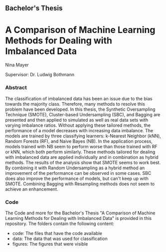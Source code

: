 ## Bachelor's Thesis
# A Comparison of Machine Learning Methods for Dealing with Imbalanced Data
Nina Mayer

Supervisor: Dr. Ludwig Bothmann


### Abstract
The classification of imbalanced data has been an issue due to the bias towards the majority class. 
Therefore, many methods to resolve this problem have been developed. In this thesis, the Synthetic Oversampling Technique (SMOTE), 
Cluster-based Undersampling (SBC), and Bagging are presented and then applied to simulated as well as real data sets with varying imbalance ratios. 
Without applying these tailored methods, the performance of a model decreases with increasing data imbalance. The models are trained by three classifying learners: 
k-Nearest Neighbor (kNN), Random Forests (RF), and Naive Bayes (NB). In the application process, models trained with NB seem to perform worse than those trained with RF or kNN, 
which both perform similarly. These methods tailored for dealing with imbalanced data are applied individually and in combination as hybrid methods. The results of the analysis 
show that SMOTE seems to work best. By combining it with Random Undersampling as a hybrid method an improvement of the performance can be observed in some cases. SBC does also 
improve the performance of models, but can't keep up with SMOTE. Combining Bagging with Resampling methods does not seem to achieve an enhancement.

### Code
The Code and more for the Bachelor's Thesis "A Comparison of Machine Learning Methods for Dealing with Imbalanced Data" is provided in this repository. The folders contain the following content:
+ code: The files that have the code available
+ data: The data that was used for classification
+ figures: The figures that were visible
